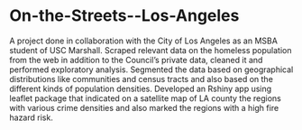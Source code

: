 # On-the-Streets--Los-Angeles
A project done in collaboration with the City of Los Angeles as an MSBA student of USC Marshall. Scraped relevant data on the homeless population from the web in addition to the Council’s private data, cleaned it and performed exploratory analysis. Segmented the data based on geographical distributions like communities and census tracts and also based on the different kinds of population densities. Developed an Rshiny app using leaflet package that indicated on a satellite map of LA county the regions with various crime densities and also marked the regions with a high fire hazard risk.  
